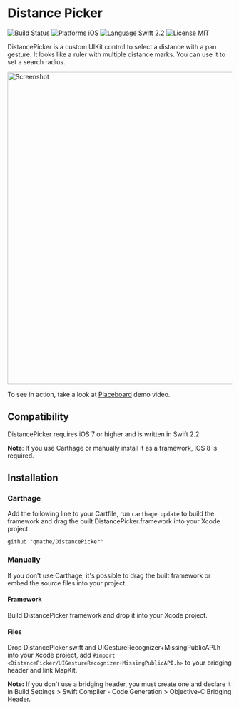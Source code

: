 Distance Picker
===============

[![Build Status](https://travis-ci.org/qmathe/DistancePicker.svg?branch=master)](https://travis-ci.org/qmathe/DistancePicker)
[![Platforms iOS](https://img.shields.io/badge/Platforms-iOS-lightgray.svg?style=flat)](http://www.apple.com)
[![Language Swift 2.2](https://img.shields.io/badge/Language-Swift%202.2-orange.svg?style=flat)](https://swift.org)
[![License MIT](https://img.shields.io/badge/license-MIT-blue.svg?style=flat)](https://github.com/qmathe/DistancePicker/LICENSE)

DistancePicker is a custom UIKit control to select a distance with a pan gesture. 
It looks like a ruler with multiple distance marks. You can use it to set a 
search radius.

<img src="http://www.placeboardapp.com/images/Add%20Place%20with%20Search%20Radius%20-%20iPhone%205.jpg" height="700" alt="Screenshot" />

To see in action, take a look at [Placeboard](http://www.placeboardapp.com) demo video.

Compatibility
-------------

DistancePicker requires iOS 7 or higher and is written in Swift 2.2.

**Note**: If you use Carthage or manually install it as a framework, iOS 8 is required.

Installation
------------

### Carthage

Add the following line to your Cartfile, run `carthage update` to build the framework and drag the built DistancePicker.framework into your Xcode project.

    github "qmathe/DistancePicker"

### Manually

If you don't use Carthage, it's possible to drag the built framework or embed the source files into your project.

#### Framework

Build DistancePicker framework and drop it into your Xcode project.

#### Files

Drop DistancePicker.swift and UIGestureRecognizer+MissingPublicAPI.h into your Xcode project, add `#import <DistancePicker/UIGestureRecognizer+MissingPublicAPI.h>` to your bridging header and link MapKit.

**Note:** If you don't use a bridging header, you must create one and declare it in Build Settings > Swift Compiler - Code Generation > Objective-C Bridging Header.
